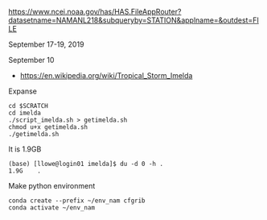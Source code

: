 https://www.ncei.noaa.gov/has/HAS.FileAppRouter?datasetname=NAMANL218&subqueryby=STATION&applname=&outdest=FILE

September 17-19, 2019


September 10
- https://en.wikipedia.org/wiki/Tropical_Storm_Imelda


Expanse
```
cd $SCRATCH
cd imelda
./script_imelda.sh > getimelda.sh
chmod u+x getimelda.sh
./getimelda.sh
```

It is 1.9GB
```
(base) [llowe@login01 imelda]$ du -d 0 -h .
1.9G	.
```

Make python environment
```
conda create --prefix ~/env_nam cfgrib
conda activate ~/env_nam
```






